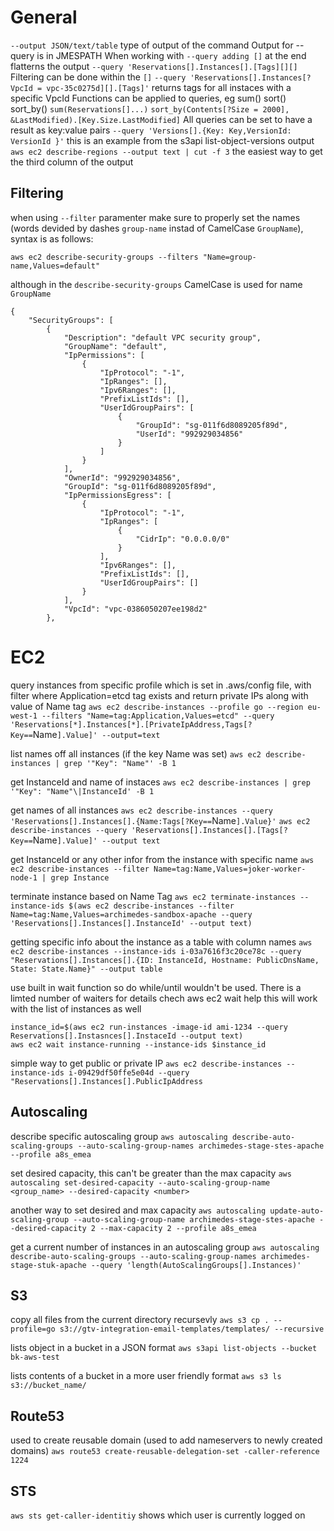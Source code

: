 # General

`--output JSON/text/table` type of output of the command
Output for --query is in JMESPATH
When working with `--query adding []` at the end flatterns the output
`--query 'Reservations[].Instances[].[Tags][][]`
Filtering can be done within the `[]`
`--query 'Reservations[].Instances[?VpcId = vpc-35c0275d][].[Tags]'` returns tags for all instaces with a specific VpcId
Functions can be applied to queries, eg sum() sort() sort_by()
`sum(Reservations[]...)`
`sort_by(Contents[?Size = 2000], &LastModified).[Key.Size.LastModified]`
All queries can be set to have a result as key:value pairs
`--query 'Versions[].{Key: Key,VersionId: VersionId }'` this is an example from the s3api list-object-versions output
`aws ec2 describe-regions --output text | cut -f 3` the easiest way to get the third column of the output

## Filtering

when using `--filter` paramenter make sure to properly set the names (words devided by dashes `group-name` instad of CamelCase `GroupName`), syntax is as follows:
```
aws ec2 describe-security-groups --filters "Name=group-name,Values=default"
```
although in the `describe-security-groups` CamelCase is used for name `GroupName`
```
{
    "SecurityGroups": [
        {
            "Description": "default VPC security group",
            "GroupName": "default",
            "IpPermissions": [
                {
                    "IpProtocol": "-1",
                    "IpRanges": [],
                    "Ipv6Ranges": [],
                    "PrefixListIds": [],
                    "UserIdGroupPairs": [
                        {
                            "GroupId": "sg-011f6d8089205f89d",
                            "UserId": "992929034856"
                        }
                    ]
                }
            ],
            "OwnerId": "992929034856",
            "GroupId": "sg-011f6d8089205f89d",
            "IpPermissionsEgress": [
                {
                    "IpProtocol": "-1",
                    "IpRanges": [
                        {
                            "CidrIp": "0.0.0.0/0"
                        }
                    ],
                    "Ipv6Ranges": [],
                    "PrefixListIds": [],
                    "UserIdGroupPairs": []
                }
            ],
            "VpcId": "vpc-0386050207ee198d2"
        },
```


# EC2

query instances from specific profile which is set in .aws/config file, with filter where Application=etcd tag exists and return private IPs along with value of Name tag
`aws ec2 describe-instances --profile go --region eu-west-1 --filters "Name=tag:Application,Values=etcd" --query 'Reservations[*].Instances[*].[PrivateIpAddress,Tags[?Key==`Name`].Value]' --output=text`

list names off all instances (if the key Name was set)
`aws ec2 describe-instances | grep '"Key": "Name"' -B 1`

get InstanceId and name of instaces
`aws ec2 describe-instances | grep '"Key": "Name"\|InstanceId' -B 1`

get names of all instances
`aws ec2 describe-instances --query 'Reservations[].Instances[].{Name:Tags[?Key==`Name`].Value}'`
`aws ec2 describe-instances --query 'Reservations[].Instances[].[Tags[?Key==`Name`].Value]' --output text`

get InstanceId or any other infor from the instance with specific name
`aws ec2 describe-instances --filter Name=tag:Name,Values=joker-worker-node-1 | grep Instance`

terminate instance based on Name Tag
`aws ec2 terminate-instances --instance-ids $(aws ec2 describe-instances --filter Name=tag:Name,Values=archimedes-sandbox-apache --query 'Reservations[].Instances[].InstanceId' --output text)`

getting specific info about the instance as a table with column names
`aws ec2 describe-instances --instance-ids i-03a7616f3c20ce78c --query "Reservations[].Instances[].{ID: InstanceId, Hostname: PublicDnsName, State: State.Name}" --output table`

use built in wait function so do while/until wouldn't be used. There is a limted number of waiters
for details chech aws ec2 wait help
this will work with the list of instances as well
```
instance_id=$(aws ec2 run-instances -image-id ami-1234 --query Reservations[].Instasnces[].InstaceId --output text)
aws ec2 wait instance-running --instance-ids $instance_id
```
simple way to get public or private IP
`aws ec2 describe-instances --instance-ids i-09429df50ffe5e04d --query "Reservations[].Instances[].PublicIpAddress` 


## Autoscaling

describe specific autoscaling group
`aws autoscaling describe-auto-scaling-groups --auto-scaling-group-names archimedes-stage-stes-apache --profile a8s_emea`

set desired capacity, this can't be greater than the max capacity
`aws autoscaling set-desired-capacity --auto-scaling-group-name <group_name> --desired-capacity <number>`

another way to set desired and max capacity
`aws autoscaling update-auto-scaling-group --auto-scaling-group-name archimedes-stage-stes-apache --desired-capacity 2 --max-capacity 2 --profile a8s_emea`

get a current number of instances in an autoscaling group
`aws autoscaling describe-auto-scaling-groups --auto-scaling-group-names archimedes-stage-stuk-apache --query 'length(AutoScalingGroups[].Instances)'`


## S3

copy all files from the current directory recursevly
`aws s3 cp . --profile=go s3://gtv-integration-email-templates/templates/ --recursive`

lists object in a bucket in a JSON format
`aws s3api list-objects --bucket bk-aws-test`

lists contents of a bucket in a more user friendly format 
`aws s3 ls s3://bucket_name/`


## Route53

used to create reusable domain (used to add nameservers to newly created domains)
`aws route53 create-reusable-delegation-set -caller-reference 1224`


## STS

`aws sts get-caller-identitiy` shows which user is currently logged on
